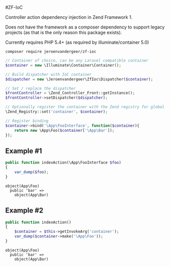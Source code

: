 #ZF-IoC   

Controller action dependency injection in Zend Framework 1.

Does not have the framework as a composer dependency to support legacy projects (as that is the only reason this package exists).
 
Currently requires PHP 5.4+ (as required by illuminate/container 5.0)

```shell
composer require jeroenvandergeer/zf-ioc
```

```php
// Container of choice, can be any Laravel compatible container
$container = new \Illuminate\Container\Container();

// Build dispatcher with IoC container
$dispatcher = new \Jeroenvandergeer\ZfIoc\Dispatcher($container);

// Set / replace the dispatcher
$frontController = \Zend_Controller_Front::getInstance();
$frontController->setDispatcher($dispatcher);

// Optionally register the container with the Zend registry for global binding
\Zend_Registry::set('container', $container);

// Register binding
$container->bind('\App\FooInterface', function($container){
    return new \App\Foo($container['\App\Bar']);
});
```

## Example #1
```php
public function indexAction(\App\FooInterface $foo) 
{
    var_dump($foo);    
}
```

```
object(App\Foo)
  public 'bar' => 
    object(App\Bar)
```

## Example #2
```php
public function indexAction() 
{
    $container = $this->getInvokeArg('container');
    var_dump($container->make('\App\Foo'));
}
```

```
object(App\Foo)
  public 'bar' => 
    object(App\Bar)
```
